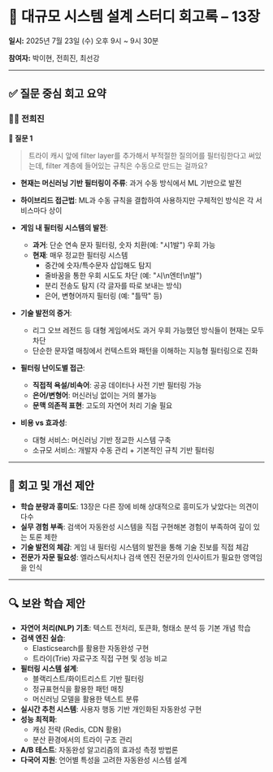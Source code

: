 # 🧾 대규모 시스템 설계 스터디 회고록 – 13장

**일시:** 2025년 7월 23일 (수) 오후 9시 ~ 9시 30분

**참여자:** 박이현, 전희진, 최선강

---

## ✅ 질문 중심 회고 요약

### 🧑‍💻 전희진

**💬 질문 1**

> 트라이 캐시 앞에 filter layer를 추가해서 부적절한 질의어를 필터링한다고 써있는데, filter 계층에 들어있는 규칙은 수동으로 만드는 걸까요?

* **현재는 머신러닝 기반 필터링이 주류**: 과거 수동 방식에서 ML 기반으로 발전
* **하이브리드 접근법**: ML과 수동 규칙을 결합하여 사용하지만 구체적인 방식은 각 서비스마다 상이

* **게임 내 필터링 시스템의 발전**:
  * **과거**: 단순 연속 문자 필터링, 숫자 치환(예: "시1발") 우회 가능
  * **현재**: 매우 정교한 필터링 시스템
    * 중간에 숫자/특수문자 삽입해도 탐지
    * 줄바꿈을 통한 우회 시도도 차단 (예: "시\n엔터\n발")
    * 분리 전송도 탐지 (각 글자를 따로 보내는 방식)
    * 은어, 변형어까지 필터링 (예: "틀딱" 등)

* **기술 발전의 증거**:
  * 리그 오브 레전드 등 대형 게임에서도 과거 우회 가능했던 방식들이 현재는 모두 차단
  * 단순한 문자열 매칭에서 컨텍스트와 패턴을 이해하는 지능형 필터링으로 진화

* **필터링 난이도별 접근**:
  * **직접적 욕설/비속어**: 공공 데이터나 사전 기반 필터링 가능
  * **은어/변형어**: 머신러닝 없이는 거의 불가능
  * **문맥 의존적 표현**: 고도의 자연어 처리 기술 필요

* **비용 vs 효과성**:
  * 대형 서비스: 머신러닝 기반 정교한 시스템 구축
  * 소규모 서비스: 개발자 수동 관리 + 기본적인 규칙 기반 필터링

---

## 📝 회고 및 개선 제안

* **학습 분량과 흥미도**: 13장은 다른 장에 비해 상대적으로 흥미도가 낮았다는 의견이 다수
* **실무 경험 부족**: 검색어 자동완성 시스템을 직접 구현해본 경험이 부족하여 깊이 있는 토론 제한
* **기술 발전의 체감**: 게임 내 필터링 시스템의 발전을 통해 기술 진보를 직접 체감
* **전문가 자문 필요성**: 엘라스틱서치나 검색 엔진 전문가의 인사이트가 필요한 영역임을 인식

---

## 🔍 보완 학습 제안

* **자연어 처리(NLP) 기초**: 텍스트 전처리, 토큰화, 형태소 분석 등 기본 개념 학습
* **검색 엔진 실습**:
  * Elasticsearch를 활용한 자동완성 구현
  * 트라이(Trie) 자료구조 직접 구현 및 성능 비교
* **필터링 시스템 설계**:
  * 블랙리스트/화이트리스트 기반 필터링
  * 정규표현식을 활용한 패턴 매칭
  * 머신러닝 모델을 활용한 텍스트 분류
* **실시간 추천 시스템**: 사용자 행동 기반 개인화된 자동완성 구현
* **성능 최적화**:
  * 캐싱 전략 (Redis, CDN 활용)
  * 분산 환경에서의 트라이 구조 관리
* **A/B 테스트**: 자동완성 알고리즘의 효과성 측정 방법론
* **다국어 지원**: 언어별 특성을 고려한 자동완성 시스템 설계